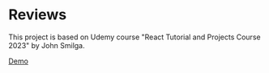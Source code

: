 # Reviews
This project is based on Udemy course "React Tutorial and Projects Course 2023" by John Smilga. 


[Demo](https://review777.netlify.app/)              

